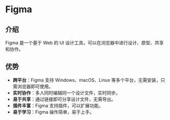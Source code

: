 # Figma

## 介绍

Figma 是一个基于 Web 的 UI 设计工具，可以在浏览器中进行设计、原型、共享和协作。

## 优势

- **跨平台**：Figma 支持 Windows、macOS、Linux 等多个平台，无需安装，只需浏览器即可使用。
- **实时协作**：多人同时编辑同一个设计文件，实时同步。
- **易于共享**：通过链接即可分享设计文件，无需导出。
- **插件丰富**：Figma 支持插件，可以扩展功能。
- **易于学习**：Figma 操作简单，易于上手。
